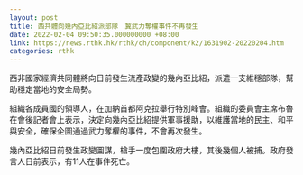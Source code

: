 ```yaml
---
layout: post
title: 西共體向幾內亞比紹派部隊　冀武力奪權事件不再發生
date: 2022-02-04 09:50:35.000000000 +08:00
link: https://news.rthk.hk/rthk/ch/component/k2/1631902-20220204.htm
categories: rthk
---
```


西非國家經濟共同體將向日前發生流產政變的幾內亞比紹，派遣一支維穩部隊，幫助穩定當地的安全局勢。

組織各成員國的領導人，在加納首都阿克拉舉行特別峰會。組織的委員會主席布魯在會後記者會上表示，決定向幾內亞比紹提供軍事援助，以維護當地的民主、和平與安全，確保企圖通過武力奪權的事件，不會再次發生。

幾內亞比紹日前發生政變圖謀，槍手一度包圍政府大樓，其後幾個人被捕。政府發言人日前表示，有11人在事件死亡。
